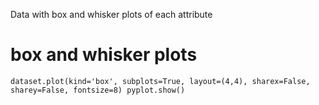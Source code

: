 Data with box and whisker plots of each attribute

# box and whisker plots
`dataset.plot(kind='box', subplots=True, layout=(4,4), sharex=False, sharey=False, fontsize=8)
pyplot.show()`